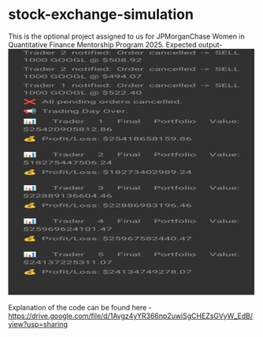 # stock-exchange-simulation
 
This is the optional project assigned to us for JPMorganChase Women in Quantitative Finance Mentorship Program 2025.
Expected output-<img src="images/profit-loss.jpeg" alt="Trading Dashboard" width="500" height="500">

Explanation of the code can be found here - https://drive.google.com/file/d/1Avgz4yYR366np2uwiSgCHEZsGVyW_EdB/view?usp=sharing
